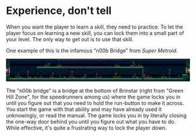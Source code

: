 # Experience, don't tell

When you want the player to learn a skill, they need to practice. To let the player focus on learning a new skill, you can lock them into a small part of your level. The only way to get out is to use that skill.

One example of this is the infamous “n00b Bridge” from _Super Metroid_.&#x20;

![This is where a lot of new players get stuck in Super Metroid. Guess why it's called the "n00b Bridge"](<../.gitbook/assets/image (2) (1).png>)

The "n00b bridge" is a bridge at the bottom of Brinstar (right from "Green Hill Zone", for the speedrunners among us) where the game locks you in until you figure out that you need to hold the run-button to make it across. You start the game with that ability and may have already used it unknowingly, or read the manual. The game locks you in by literally closing the one-way door behind you until you figure out what you have to do. While effective, it's quite a frustrating way to lock the player down.
